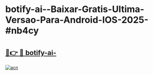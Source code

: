# botify-ai--Baixar-Gratis-Ultima-Versao-Para-Android-IOS-2025-#nb4cy

# <h2><a href="https://ainizakaria.my?title=botify-ai-&ref=22M">🔗👉 🔴 botify-ai-</a></h2>

[![acn](https://github.com/user-attachments/assets/0f9c940e-d8b0-45ae-aac7-cd30a18b3e1c)](https://ainizakaria.my?title=botify-ai-&ref=22M)

